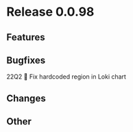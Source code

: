 # Release 0.0.98

## Features

## Bugfixes
22Q2 🐛 Fix hardcoded region in Loki chart

## Changes

## Other

